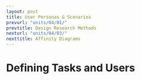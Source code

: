```yaml
---
layout: post
title: User Personas & Scenarios
prevurl: "units/04/01/"
prevtitle: Design Research Methods
nexturl: "units/04/03/"
nexttitle: Affinity Diagrams
---
```


# Defining Tasks and Users
